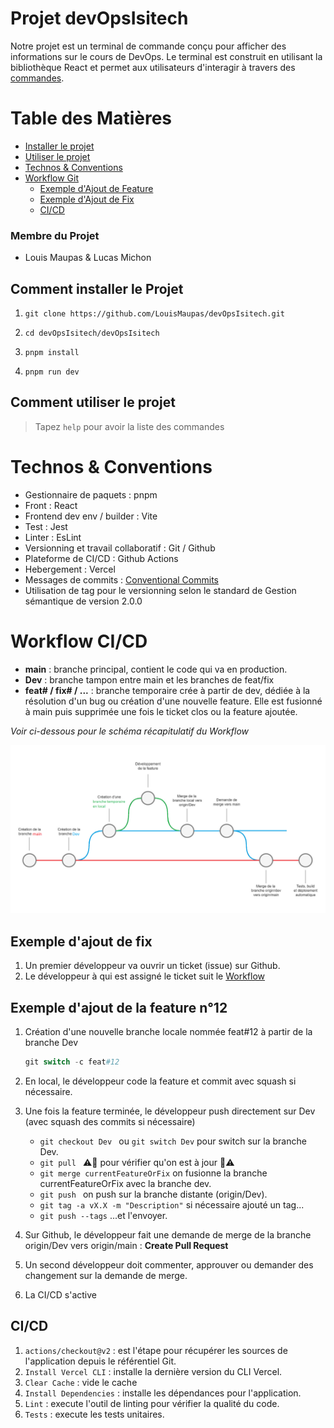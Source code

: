 # Projet devOpsIsitech
Notre projet est un terminal de commande conçu pour afficher des informations sur le cours de DevOps. Le terminal est construit en utilisant la bibliothèque React et permet aux utilisateurs d'interagir à travers des [commandes](#comment-utiliser-le-projet).

# Table des Matières
- [Installer le projet](#comment-installer-le-projet)
- [Utiliser le projet](#comment-utiliser-le-projet)
- [Technos & Conventions](#technos--conventions)
- [Workflow Git](#workflow-git)
    - [Exemple d'Ajout de Feature](#exemple-dajout-de-la-feature-n12)
    - [Exemple d'Ajout de Fix](#exemple-dajout-de-fix)
    - [CI/CD](#cicd)

### Membre du Projet
- Louis Maupas & Lucas Michon

## Comment installer le Projet 

1. `git clone https://github.com/LouisMaupas/devOpsIsitech.git`

2. `cd devOpsIsitech/devOpsIsitech`

3. `pnpm install`

4. `pnpm run dev`

## Comment utiliser le projet
> Tapez `help` pour avoir la liste des commandes

# Technos & Conventions
- Gestionnaire de paquets : pnpm  
- Front : React  
- Frontend dev env / builder : Vite  
- Test : Jest  
- Linter : EsLint  
- Versionning et travail collaboratif : Git / Github  
- Plateforme de CI/CD : Github Actions  
- Hebergement : Vercel 
- Messages de commits : [Conventional Commits](https://www.conventionalcommits.org/en/v1.0.0/)
- Utilisation de tag pour le versionning selon le standard de Gestion sémantique de version 2.0.0


# Workflow CI/CD
- **main** : branche principal, contient le code qui va en production.
- **Dev** : branche tampon entre main et les branches de feat/fix
- **feat# / fix# / ...** : branche temporaire crée à partir de dev, dédiée à la résolution d'un bug ou création d'une nouvelle feature. Elle est fusionné à main puis supprimée une fois le ticket clos ou la feature ajoutée.  

*Voir ci-dessous pour le schéma récapitulatif du Workflow*

![](Workflow.png)

## Exemple d'ajout de fix
1. Un premier développeur va ouvrir un ticket (issue) sur Github.
2. Le développeur à qui est assigné le ticket suit le [Workflow](#exemple-dajout-de-la-feature-n12)

## Exemple d'ajout de la feature n°12

1. Création d'une nouvelle branche locale nommée feat#12 à partir de la branche Dev

    ```powershell
    git switch -c feat#12
    ```
2. En local, le développeur code la feature et commit avec squash si nécessaire.

3. Une fois la feature terminée, le développeur push directement sur Dev (avec squash des commits si nécessaire)  
    - `git checkout Dev ` ou `git switch Dev` pour switch sur la branche Dev.
    - `git pull ` ⚠️🔺 pour vérifier qu'on est à jour 🔺⚠️  
    - `git merge currentFeatureOrFix` on fusionne la branche currentFeatureOrFix avec la branche dev.
    - `git push ` on push sur la branche distante (origin/Dev).
    - `git tag -a vX.X -m "Description"` si nécessaire ajouté un tag...
    - `git push --tags` ...et l'envoyer.

4. Sur Github, le développeur fait une demande de merge  de la branche origin/Dev vers origin/main : **Create Pull Request**  
5. Un second développeur doit commenter, approuver ou demander des changement sur la demande de merge.
6. La CI/CD s'active

## CI/CD

1. `actions/checkout@v2` :  est l'étape pour récupérer les sources de l'application depuis le référentiel Git.
2. `Install Vercel CLI` :  installe la dernière version du CLI Vercel.
3. `Clear Cache` : vide le cache  
4. `Install Dependencies` : installe les dépendances pour l'application.
5. `Lint` : execute l'outil de linting pour vérifier la qualité du code.
6. `Tests` : execute les tests unitaires.